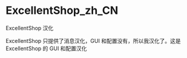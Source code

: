 # ExcellentShop_zh_CN

ExcellentShop 汉化

ExcellentShop 只提供了消息汉化，GUI 和配置没有，所以我汉化了。这是 ExcellentShop 的 GUI 和配置汉化
